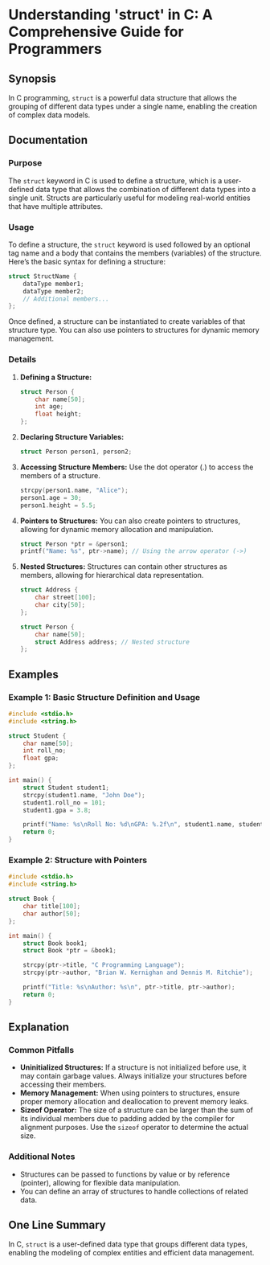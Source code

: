 <!--
Meta Description: # Understanding 'struct' in C: A Comprehensive Guide for Programmers ## Synopsis In C programming, `struct` is a powerful data structure that allows t...
Meta Keywords: struct, structure, data, name, structures
-->

# Understanding 'struct' in C: A Comprehensive Guide for Programmers

## Synopsis
In C programming, `struct` is a powerful data structure that allows the grouping of different data types under a single name, enabling the creation of complex data models.

## Documentation
### Purpose
The `struct` keyword in C is used to define a structure, which is a user-defined data type that allows the combination of different data types into a single unit. Structs are particularly useful for modeling real-world entities that have multiple attributes.

### Usage
To define a structure, the `struct` keyword is used followed by an optional tag name and a body that contains the members (variables) of the structure. Here’s the basic syntax for defining a structure:

```c
struct StructName {
    dataType member1;
    dataType member2;
    // Additional members...
};
```

Once defined, a structure can be instantiated to create variables of that structure type. You can also use pointers to structures for dynamic memory management.

### Details
1. **Defining a Structure:**
   ```c
   struct Person {
       char name[50];
       int age;
       float height;
   };
   ```

2. **Declaring Structure Variables:**
   ```c
   struct Person person1, person2;
   ```

3. **Accessing Structure Members:**
   Use the dot operator (.) to access the members of a structure.
   ```c
   strcpy(person1.name, "Alice");
   person1.age = 30;
   person1.height = 5.5;
   ```

4. **Pointers to Structures:**
   You can also create pointers to structures, allowing for dynamic memory allocation and manipulation.
   ```c
   struct Person *ptr = &person1;
   printf("Name: %s", ptr->name); // Using the arrow operator (->)
   ```

5. **Nested Structures:**
   Structures can contain other structures as members, allowing for hierarchical data representation.
   ```c
   struct Address {
       char street[100];
       char city[50];
   };

   struct Person {
       char name[50];
       struct Address address; // Nested structure
   };
   ```

## Examples
### Example 1: Basic Structure Definition and Usage
```c
#include <stdio.h>
#include <string.h>

struct Student {
    char name[50];
    int roll_no;
    float gpa;
};

int main() {
    struct Student student1;
    strcpy(student1.name, "John Doe");
    student1.roll_no = 101;
    student1.gpa = 3.8;

    printf("Name: %s\nRoll No: %d\nGPA: %.2f\n", student1.name, student1.roll_no, student1.gpa);
    return 0;
}
```

### Example 2: Structure with Pointers
```c
#include <stdio.h>
#include <string.h>

struct Book {
    char title[100];
    char author[50];
};

int main() {
    struct Book book1;
    struct Book *ptr = &book1;

    strcpy(ptr->title, "C Programming Language");
    strcpy(ptr->author, "Brian W. Kernighan and Dennis M. Ritchie");

    printf("Title: %s\nAuthor: %s\n", ptr->title, ptr->author);
    return 0;
}
```

## Explanation
### Common Pitfalls
- **Uninitialized Structures:** If a structure is not initialized before use, it may contain garbage values. Always initialize your structures before accessing their members.
- **Memory Management:** When using pointers to structures, ensure proper memory allocation and deallocation to prevent memory leaks.
- **Sizeof Operator:** The size of a structure can be larger than the sum of its individual members due to padding added by the compiler for alignment purposes. Use the `sizeof` operator to determine the actual size.
  
### Additional Notes
- Structures can be passed to functions by value or by reference (pointer), allowing for flexible data manipulation.
- You can define an array of structures to handle collections of related data.

## One Line Summary
In C, `struct` is a user-defined data type that groups different data types, enabling the modeling of complex entities and efficient data management.